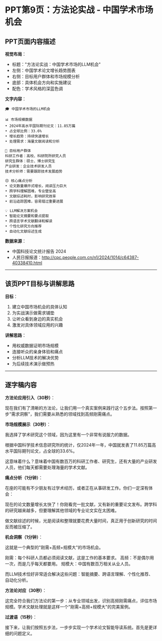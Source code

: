 # PPT第9页：方法论实战 - 中国学术市场机会

## PPT页面内容描述

**视觉布局**：
- 标题："方法论实战：中国学术市场的LLM机会"
- 左侧：中国学术论文增长趋势图表
- 右侧：目标用户群体和市场规模分析
- 底部：具体机会方向和实施建议
- 配色：学术风格的深蓝色调

**文字内容**：
```
🎓 中国学术市场的LLM机会

📊 市场规模数据
• 2024年高水平国际期刊论文：11.85万篇
• 占全球比例：33.6%
• 增长趋势：持续快速增长
• 处理需求：海量文献阅读和分析

👥 目标用户群体
科研工作者：高校、科研院所研究人员
研究生群体：硕士、博士研究生
产业研发：企业技术研发人员  
技术分析师：需要跟踪技术发展趋势

😣 核心痛点分析
• 论文数量爆炸式增长，阅读压力巨大
• 跨学科理解困难，专业壁垒高
• 文献综述耗时，影响研究效率
• 前沿追踪困难，容易错过重要进展

💡 LLM解决方案机会
• 智能论文摘要和要点提取
• 跨语言学术文献翻译和解读
• 个性化研究方向推荐
• 自动化文献综述生成
```

**数据来源**：
- 中国科技论文统计报告 2024
- 人民日报报道：http://cpc.people.com.cn/n1/2024/1014/c64387-40338410.html

---

## 该页PPT目标与讲解思路

**目标**：
1. 建立中国市场机会的具体认知
2. 为实战演示做需求铺垫
3. 让听众看到身边的真实机会
4. 激发对具体领域应用的兴趣

**讲解思路**：
- 用权威数据证明市场规模
- 连接听众的亲身体验和痛点
- 分析LLM技术的解决优势
- 为后续技术演示做预热

---

## 逐字稿内容

**方法论应用引入（30秒）**：

现在我们有了清晰的方法论，让我们用一个真实案例来践行这个五步法。按照第一步"需求洞察"，我们需要从熟悉的领域找到高频刚需痛点。

**市场规模展示（30秒）**：

我选择了学术研究这个领域，因为这里有一个非常有说服力的数据。

根据中国科学技术信息研究所的统计，仅2024年一年，中国就发表了11.85万篇高水平国际期刊论文，占全球的33.6%。

这意味着什么？意味着中国有数百万的科研工作者、研究生，还有大量的产业研发人员，他们每天都需要处理海量的学术文献。

**痛点分析（1分钟）**：

在座的可能有不少朋友有过学术经历，或者正在从事研发工作。你们一定深有体会：

现在的论文数量增长太快了！你刚看完一批文献，又有新的重要论文发布。跨学科的研究越来越多，但要理解其他领域的专业论文实在太困难。

做文献综述的时候，光是阅读和整理就要花费大量时间，真正用于创新研究的时间反而被压缩了。

**机会洞察（1分钟）**：

这就是一个典型的"刚需+高频+规模大"的市场机会。

刚需：每个科研人员都必须阅读文献，这是工作的基本要求。
高频：不是偶尔用一次，而是几乎每天都要用。
规模大：中国有数百万相关从业人员。

而LLM技术恰好非常适合解决这些问题：智能摘要、跨语言理解、个性化推荐、自动化分析。

**方法论对应（30秒）**：

这完全符合我们方法论的第一步：从专业领域出发，识别高频刚需痛点，评估市场规模。学术文献处理就是这样一个"刚需+高频+规模大"的完美案例。

**过渡语（15秒）**：

接下来，让我们按照五步法，一步步实现一个学术论文智能导读系统。首先是更详细的问题定义。 